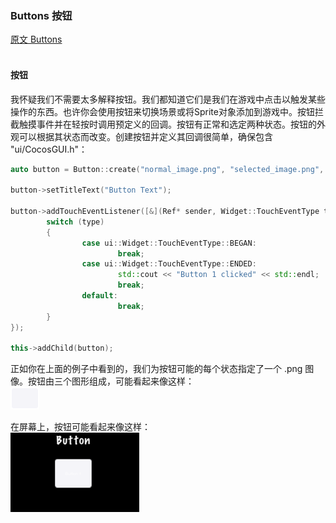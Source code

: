 ### Buttons  按钮
[原文 Buttons](https://docs.cocos2d-x.org/cocos2d-x/v4/en/ui_components/buttons.html) 
<br>
<br>

#### 按钮
我怀疑我们不需要太多解释按钮。我们都知道它们是我们在游戏中点击以触发某些操作的东西。也许你会使用按钮来切换场景或将Sprite对象添加到游戏中。按钮拦截触摸事件并在轻按时调用预定义的回调。按钮有正常和选定两种状态。按钮的外观可以根据其状态而改变。创建按钮并定义其回调很简单，确保包含 "ui/CocosGUI.h"：<br>

```cpp
auto button = Button::create("normal_image.png", "selected_image.png", "disabled_image.png");

button->setTitleText("Button Text");

button->addTouchEventListener([&](Ref* sender, Widget::TouchEventType type){
        switch (type)
        {
                case ui::Widget::TouchEventType::BEGAN:
                        break;
                case ui::Widget::TouchEventType::ENDED:
                        std::cout << "Button 1 clicked" << std::endl;
                        break;
                default:
                        break;
        }
});

this->addChild(button);
```

正如你在上面的例子中看到的，我们为按钮可能的每个状态指定了一个 .png 图像。按钮由三个图形组成，可能看起来像这样：<br>
![btn](./Button_Press.png)<br>
    

在屏幕上，按钮可能看起来像这样：<br>
![btn](./Button_example.png)<br>